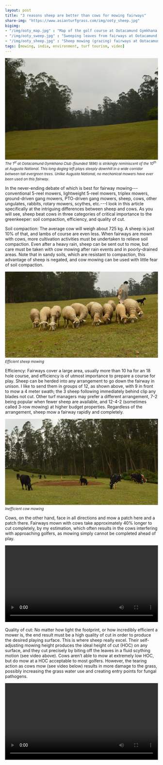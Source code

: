 ```yaml
---
layout: post
title: "3 reasons sheep are better than cows for mowing fairways"
share-img: "https://www.asianturfgrass.com/img/ooty_sheep.jpg"
bigimg:
- "/img/ooty_map.jpg" : "Map of the golf course at Ootacamund Gymkhana Club"
- "/img/ooty_sweep.jpg" : "Sweeping leaves from fairways at Ootacamund Gymkhana Club"
- "/img/ooty_sheep.jpg" : "Sheep mowing (grazing) fairways at Ootacamund Gymkhana Club"
tags: [mowing, india, environment, turf tourism, video]
---
```


![1st hole at Ooty](/img/ooty10.jpg)
<small>*The 1<sup>st</sup> at Ootacamund Gymkhana Club (founded 1896) is strikingly reminiscent of the 10<sup>th</sup> at Augusta National. This long dogleg left plays steeply downhill in a wide corridor between tall evergreen trees. Unlike Augusta National, no mechanical mowers have ever been used on this fairway.*</small>

In the never-ending debate of which is best for fairway mowing---conventional 5-reel mowers, lightweight 5-reel mowers, triplex mowers, ground-driven gang mowers, PTO-driven gang mowers, sheep, cows, other ungulates, rabbits, rotary mowers, scythes, etc.---I look in this article specifically at the intriguing differences between sheep and cows. As you will see, sheep beat cows in three categories of critical importance to the greenkeeper: soil compaction, efficiency, and quality of cut.

Soil compaction: The average cow will weigh about 725 kg. A sheep is just 10% of that, and lambs of course are even less. When fairways are mown with cows, more cultivation activities must be undertaken to relieve soil compaction. Even after a heavy rain, sheep can be sent out to mow, but care must be taken with cow mowing after rain events and in poorly-drained areas. Note that in sandy soils, which are resistant to compaction, this advantage of sheep is negated, and cow mowing can be used with little fear of soil compaction.

![efficient sheep mowing](/img/ooty_sheep.jpg)
<small>*Efficient sheep mowing*</small>

Efficiency: Fairways cover a large area, usually more than 10 ha for an 18 hole course, and efficiency is of utmost importance to prepare a course for play. Sheep can be herded into any arrangement to go down the fairway in unison. I like to send them in groups of 12, as shown above, with 9 in front to mow a 4 meter swath; the 3 sheep following immediately behind clip any blades not cut. Other turf managers may prefer a different arrangement, 7-2 being popular when fewer sheep are available, and 12-4-2 (sometimes called 3-row mowing) at higher budget properties. Regardless of the arrangement, sheep mow a fairway rapidly and completely.

![inefficient cow mowing](/img/ooty_cow_mowing.jpg)
<small>*Inefficient cow mowing*</small>

Cows, on the other hand, face in all directions and mow a patch here and a patch there. Fairways mown with cows take approximately 40% longer to cut completely, by my estimation, which often results in the cows interfering with approaching golfers, as mowing simply cannot be completed ahead of play.

<video width="100%" controls>
  <source src="https://www.asianturfgrass.com/img/sheep.mp4" type="video/mp4">
</video>

Quality of cut: No matter how light the footprint, or how incredibly efficient a mower is, the end result must be a high quality of cut in order to produce the desired playing surface. This is where sheep really excel. Their self-adjusting mowing height produces the ideal height of cut (HOC) on any surface, and they cut precisely by biting off the leaves in a fluid scything motion (see video above). Cows aren’t able to mow at extremely low HOC, but do mow at a HOC acceptable to most golfers. However, the tearing action as cows mow (see video below) results in more damage to the grass, possibly increasing the grass water use and creating entry points for fungal pathogens.

<video width="100%" controls>
  <source src="https://www.asianturfgrass.com/img/cow.mp4" type="video/mp4">
</video>

